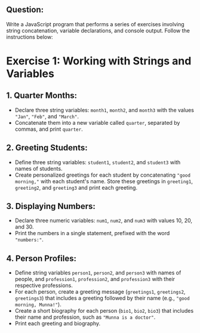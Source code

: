 ## Question:
Write a JavaScript program that performs a series of exercises involving string concatenation, variable declarations, and console output. Follow the instructions below:

# Exercise 1: Working with Strings and Variables

## 1. Quarter Months:
- Declare three string variables: `month1`, `month2`, and `month3` with the values `"Jan"`, `"Feb"`, and `"March"`.
- Concatenate them into a new variable called `quarter`, separated by commas, and print `quarter`.

## 2. Greeting Students:
- Define three string variables: `student1`, `student2`, and `student3` with names of students.
- Create personalized greetings for each student by concatenating `"good morning,"` with each student's name. Store these greetings in `greeting1`, `greeting2`, and `greeting3` and print each greeting.

## 3.  Displaying Numbers:
- Declare three numeric variables: `num1`, `num2`, and `num3` with values 10, 20, and 30.
- Print the numbers in a single statement, prefixed with the word `"numbers:"`.

## 4.  Person Profiles:
- Define string variables `person1`, `person2`, and `person3` with names of people, and `profession1`, `profession2`, and `profession3` with their respective professions.
- For each person, create a greeting message (`greetings1`, `greetings2`, `greetings3`) that includes a greeting followed by their name (e.g., `"good morning, Munna!"`).
- Create a short biography for each person (`bio1`, `bio2`, `bio3`) that includes their name and profession, such as `"Munna is a doctor"`.
- Print each greeting and biography.
